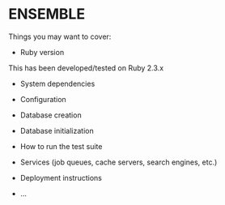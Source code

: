 # ENSEMBLE

Things you may want to cover:

* Ruby version

This has been developed/tested on Ruby 2.3.x

* System dependencies

* Configuration

* Database creation

* Database initialization

* How to run the test suite

* Services (job queues, cache servers, search engines, etc.)

* Deployment instructions

* ...
